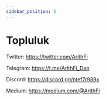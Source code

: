 ```yaml
---
sidebar_position: 5
---
```


# Topluluk

Twitter: https://twitter.com/ArithFi

Telegram: https://t.me/ArithFi_Dao

Discord: https://discord.gg/ntef7r989x

Medium: https://medium.com/@ArithFi
